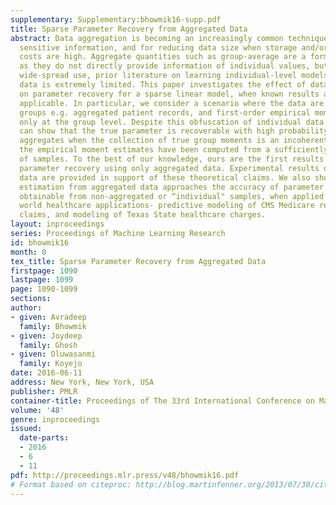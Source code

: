 ```yaml
---
supplementary: Supplementary:bhowmik16-supp.pdf
title: Sparse Parameter Recovery from Aggregated Data
abstract: Data aggregation is becoming an increasingly common technique for sharing
  sensitive information, and for reducing data size when storage and/or communication
  costs are high. Aggregate quantities such as group-average are a form of semi-supervision
  as they do not directly provide information of individual values, but despite their
  wide-spread use, prior literature on learning individual-level models from aggregated
  data is extremely limited. This paper investigates the effect of data aggregation
  on parameter recovery for a sparse linear model, when known results are no longer
  applicable. In particular, we consider a scenario where the data are collected into
  groups e.g. aggregated patient records, and first-order empirical moments are available
  only at the group level. Despite this obfuscation of individual data values, we
  can show that the true parameter is recoverable with high probability using these
  aggregates when the collection of true group moments is an incoherent matrix, and
  the empirical moment estimates have been computed from a sufficiently large number
  of samples. To the best of our knowledge, ours are the first results on structured
  parameter recovery using only aggregated data. Experimental results on synthetic
  data are provided in support of these theoretical claims. We also show that parameter
  estimation from aggregated data approaches the accuracy of parameter estimation
  obtainable from non-aggregated or “individual" samples, when applied to two real
  world healthcare applications- predictive modeling of CMS Medicare reimbursement
  claims, and modeling of Texas State healthcare charges.
layout: inproceedings
series: Proceedings of Machine Learning Research
id: bhowmik16
month: 0
tex_title: Sparse Parameter Recovery from Aggregated Data
firstpage: 1090
lastpage: 1099
page: 1090-1099
sections: 
author:
- given: Avradeep
  family: Bhowmik
- given: Joydeep
  family: Ghosh
- given: Oluwasanmi
  family: Koyejo
date: 2016-06-11
address: New York, New York, USA
publisher: PMLR
container-title: Proceedings of The 33rd International Conference on Machine Learning
volume: '48'
genre: inproceedings
issued:
  date-parts:
  - 2016
  - 6
  - 11
pdf: http://proceedings.mlr.press/v48/bhowmik16.pdf
# Format based on citeproc: http://blog.martinfenner.org/2013/07/30/citeproc-yaml-for-bibliographies/
---
```

